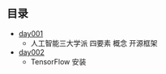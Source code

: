 ## 目录 ##
- [day001](https://github.com/liuxingrichu/AI/blob/master/day001.md)
	- 人工智能三大学派 四要素 概念 开源框架
- [day002](https://github.com/liuxingrichu/AI/blob/master/day002.md)
	- TensorFlow 安装 
